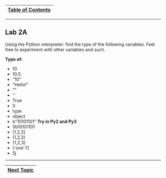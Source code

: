 |[Table of Contents](/00-Table-of-Contents.md)|
|---|

---

## Lab 2A

Using the Python interpreter: find the type of the following variables. Feel free to experiment with other variables and such.

**Type of:​**

* 10​
* 10.5​
* "10"​
* "Hello!"​
* ""​
* ''
* True​
* 0​
* type​
* object​
* b"10101101" **Try in Py2 and Py3** ​
* 0b10101101​
* \[1,2,3\]​
* \(1,2,3\)​
* {1,2,3}​
* {'one':1}​
* 5j​

---

|[Next Topic](/02_Data_Types/02_numbers.md)|
|---|
